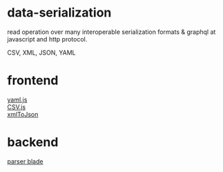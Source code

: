 # data-serialization
read operation over many interoperable serialization formats &amp; graphql at javascript and http protocol.

CSV, XML, JSON, YAML

# frontend

[yaml.js](https://github.com/jeremyfa/yaml.js)<br>
[CSV.js](https://github.com/DaoDeCyrus/CSV.js)<br>
[xmlToJson](https://github.com/SummersRemote/xmlToJSON)

# backend

[parser blade](https://github.com/onhernandes/parserblade)